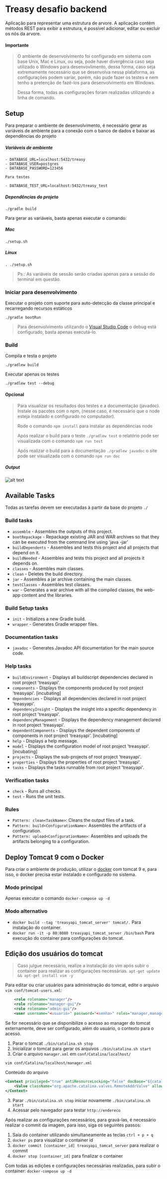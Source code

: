 # Treasy desafio backend

Aplicação para representar uma estrutura de arvore. A aplicação contém métodos REST para exibir a estrutura, é possível adicionar, editar ou excluir os nós da arvore.

#### Importante

>
> O ambiente de desenvolvimento foi configurado em sistema com base Unix, Mac e Linux, ou seja, pode haver divergência caso seja utilizado o Windows para desenvovlimento, dessa forma, caso seja extremamente necessário que se desenvolva nessa plataforma, as configurações podem variar, porém, não pude fazer os testes e nem tenho a pretenção de fazê-los para desenvolvimento em Windows.
>
> Dessa forma, todas as configurações foram realizadas utilizando a linha de comando.
>

## Setup

Para preparar o ambiente de desenvolvimento, é necessário gerar as variáveis de ambiente para a conexão com o banco de dados e baixar as dependências do projeto

##### Variáveis de ambiente

```text
- DATABASE_URL=localhost:5432/treasy
- DATABASE_USER=postgres
- DATABASE_PASSWORD=123456

Para testes

- DATABASE_TEST_URL=localhost:5432/treasy_test
```

##### Dependências do projeto

```text
./gradle build
```

Para gerar as variáveis, basta apenas executar o comando:

##### Mac

```shell
./setup.sh
```

##### Linux

```shell
. ./setup.sh
```

> Ps.: As variáveis de sessão serão criadas apenas para a sessão do terminal em questão.

### Iniciar para desenvolvimento

Executar o projeto com suporte para auto-detecção da classe principal e recarregando recursos estáticos

```shell
./gradle bootRun
```

> Para desenvolvimento utilizando o [Visual Studio Code](https://code.visualstudio.com/) o debug está configurado, basta apenas executá-lo.

### Build

Compila e testa o projeto

```shell
./gradlew build
```

Executar apenas os testes

```shell
./gradlew test --debug
```

#### Opcional

> Para visualizar os resultados dos testes e a documentação (javadoc). Instale os pacotes com o npm, (nesse caso, é necessário que o node esteja instalado e configurado no computador).
>
> Rode o comando ```npm install``` para instalar as dependências node
>
> Após realizar o build para o teste ```./gradlew test``` o relatório pode ser visualizada com o comando ```npm run test```
>
> Após realizar o build para a documentação ```./gradlew javadoc``` o site pode ser visualizada com o comando ```npm run doc```
>

##### Output

![alt text][test_output]

## Available Tasks

Todas as tarefas devem ser executadas à partir da base do projeto ```./```

### Build tasks

- ```assemble``` - Assembles the outputs of this project.
- ```bootRepackage``` - Repackage existing JAR and WAR archives so that they can be executed from the command line using 'java -jar'
- ```buildDependents``` - Assembles and tests this project and all projects that depend on it.
- ```buildNeeded``` - Assembles and tests this project and all projects it depends on.
- ```classes``` - Assembles main classes.
- ```clean``` - Deletes the build directory.
- ```jar``` - Assembles a jar archive containing the main classes.
- ```testClasses``` - Assembles test classes.
- ```war``` - Generates a war archive with all the compiled classes, the web-app content and the libraries.

### Build Setup tasks

- ```init``` - Initializes a new Gradle build.
- ```wrapper``` - Generates Gradle wrapper files.

### Documentation tasks

- ```javadoc``` - Generates Javadoc API documentation for the main source code.

### Help tasks

- ```buildEnvironment``` - Displays all buildscript dependencies declared in root project 'treasyapi'.
- ```components``` - Displays the components produced by root project 'treasyapi'. [incubating]
- ```dependencies``` - Displays all dependencies declared in root project 'treasyapi'.
- ```dependencyInsight``` - Displays the insight into a specific dependency in root project 'treasyapi'.
- ```dependencyManagement``` - Displays the dependency management declared in root project 'treasyapi'.
- ```dependentComponents``` - Displays the dependent components of components in root project 'treasyapi'. [incubating]
- ```help``` - Displays a help message.
- ```model``` - Displays the configuration model of root project 'treasyapi'. [incubating]
- ```projects``` - Displays the sub-projects of root project 'treasyapi'.
- ```properties``` - Displays the properties of root project 'treasyapi'.
- ```tasks``` - Displays the tasks runnable from root project 'treasyapi'.

### Verification tasks

- ```check``` - Runs all checks.
- ```test``` - Runs the unit tests.

### Rules

- ```Pattern: clean<TaskName>```: Cleans the output files of a task.
- ```Pattern: build<ConfigurationName>```: Assembles the artifacts of a configuration.
- ```Pattern: upload<ConfigurationName>```: Assembles and uploads the artifacts belonging to a configuration.

## Deploy Tomcat 9 com o Docker

Para criar o ambiente de produção, utilizar o [docker](https://www.docker.com/community-edition#/download) com tomcat 9 e, para isso, o docker precisa estar instalado e configurado no sistema.

### Modo principal

Apenas executar o comando ```docker-compose up -d```

### Modo alternativo

- ```docker build --tag 'treasyapi_tomcat_server' tomcat/.``` Para instalação do container.
- ```docker run -it -p 80:8080 treasyapi_tomcat_server /bin/bash``` Para execução do container para configurações do tomcat.

## Edição dos usuários do tomcat

> Caso julgue necessário, realize a instalação do vim após subir o container para realizar as configurações necessárias.
> ```apt-get update && apt-get install vim -y```

Para editar ou criar usuários para administração do tomcat, edite o arquivo ```vim conf/tomcat-users.xml```:

```xml
    <role rolename="manager"/>
    <role rolename="manager-gui"/>
    <role rolename="admin-gui"/>
    <user username="<usuario>" password="<senha>" roles="manager,manager-gui,admin-gui"/>
```

Se for necessário que se disponibilize o acesso ao manager do tomcat externamente, deve ser configurado, além do usuário, o contexto para o acesso.

1. Parar o tomcat ```./bin/catalina.sh stop```
1. Inicializar o tomcat para gerar os arquivos ```./bin/catalina.sh start```
2. Criar o arquivo ```manager.xml``` em ```conf/Catalina/localhost/```

```shell
vim conf/Catalina/localhost/manager.xml
```

Conteúdo do arquivo

```xml
<Context privileged="true" antiResourceLocking="false" docBase="${catalina.home}/webapps/manager">
    <Valve className="org.apache.catalina.valves.RemoteAddrValve" allow="^.*$" />
</Context>
```
3. Parar ```./bin/catalina.sh stop``` iniciar novamente ```./bin/catalina.sh start```
4. Acessar pelo navegador para testar ```http://endereco```

Após realizar as configurações necessários, para gravá-las, é necessário realizar o commit da imagem, para isso, siga os seguintes passos:

1. Saia do container utilizando simultaneamente as teclas ```ctrl + p + q```
2. ```docker ps``` para visualizar o container id
3. ```docker commit [container_id] treasyapi_tomcat_server``` para realizar o commit
4. ```docker stop [container_id]``` para finalizar o container

Com todas as edições e configurações necessárias realizadas, para subir o container: ```docker-compose up -d```

[test_output]: http://res.cloudinary.com/nogsantos/image/upload/v1516801704/test-output_t51qxy.png "Amostra do resultado do teste"
